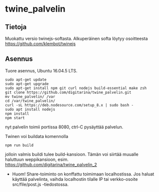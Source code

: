 # twine_palvelin

## Tietoja

Muokattu versio twinejs-softasta. Alkuperäinen softa löytyy osoitteesta https://github.com/klembot/twinejs 

## Asennus

Tuore asennus, Ubuntu 16.04.5 LTS.

    sudo apt-get update
    sudo apt-get upgrade
    sudo apt-get install npm git curl nodejs build-essential make zsh
    git clone https://github.com/digitarina/twine_palvelin.git
    mv twine_palvelin/ /var
    cd /var/twine_palvelin/
    curl -sL https://deb.nodesource.com/setup_8.x | sudo bash -
    sudo apt install nodejs
    npm install
    npm start

nyt palvelin toimii portissa 8080, ctrl-C pysäyttää palvelun.

Twinen voi buildata komennolla

	npm run build
	
jolloin valmis buildi tulee build-kansioon. Tämän voi siirtää muualle haluttuun weppikansioon, esim. https://github.com/digitarina/twine_palvelin_2

* Huom! Share-toiminto on konffattu toimimaan localhostissa. Jos haluat käyttää palvelinta, vaihda localhostin tilalle IP tai verkko-osoite src/file/post.js -tiedostossa.
